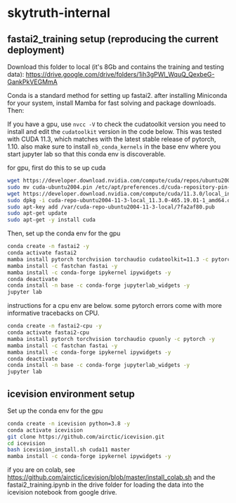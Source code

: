 # skytruth-internal


## fastai2_training setup (reproducing the current deployment)
Download this folder to local (it's 8Gb and contains the training and testing data): https://drive.google.com/drive/folders/1ih3gPWl_WquQ_QexbeG-GankPkVEGMmA

Conda is a standard method for setting up fastai2. after installing Miniconda for your system, install Mamba for fast solving and package downloads. Then:


If you have a gpu, use `nvcc -V` to check the cudatoolkit version you need to install and edit the `cudatoolkit` version in the code below. This was tested with CUDA 11.3, which matches with the latest stable release of pytorch, 1.10.
also make sure to install `nb_conda_kernels` in the base env where you start jupyter lab so that this conda env is discoverable.

for gpu, first do this to se up cuda
```bash
wget https://developer.download.nvidia.com/compute/cuda/repos/ubuntu2004/x86_64/cuda-ubuntu2004.pin
sudo mv cuda-ubuntu2004.pin /etc/apt/preferences.d/cuda-repository-pin-600
wget https://developer.download.nvidia.com/compute/cuda/11.3.0/local_installers/cuda-repo-ubuntu2004-11-3-local_11.3.0-465.19.01-1_amd64.deb
sudo dpkg -i cuda-repo-ubuntu2004-11-3-local_11.3.0-465.19.01-1_amd64.deb
sudo apt-key add /var/cuda-repo-ubuntu2004-11-3-local/7fa2af80.pub
sudo apt-get update
sudo apt-get -y install cuda
```

Then, set up the conda env for the gpu
```bash
conda create -n fastai2 -y
conda activate fastai2
mamba install pytorch torchvision torchaudio cudatoolkit=11.3 -c pytorch -y
mamba install -c fastchan fastai -y
mamba install -c conda-forge ipykernel ipywidgets -y
conda deactivate
conda install -n base -c conda-forge jupyterlab_widgets -y
jupyter lab
```

instructions for a cpu env are below. some pytorch errors come with more informative tracebacks on CPU.
```bash
conda create -n fastai2-cpu -y
conda activate fastai2-cpu
mamba install pytorch torchvision torchaudio cpuonly -c pytorch -y
mamba install -c fastchan fastai -y
mamba install -c conda-forge ipykernel ipywidgets -y
conda deactivate
conda install -n base -c conda-forge jupyterlab_widgets -y
jupyter lab
```

## icevision environment setup

Set up the conda env for the gpu
```bash
conda create -n icevision python=3.8 -y
conda activate icevision
git clone https://github.com/airctic/icevision.git
cd icevision
bash icevision_install.sh cuda11 master
mamba install -c conda-forge ipykernel ipywidgets -y
```

if you are on colab, see https://github.com/airctic/icevision/blob/master/install_colab.sh and the fastai2_training.ipynb in the drive folder for loading the data into the icevision notebook from google drive.